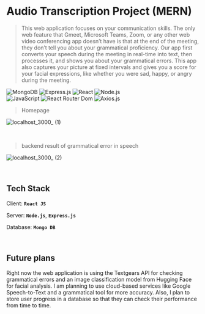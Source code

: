 # Audio Transcription Project (MERN)




>This web application focuses on your communication skills. The only web feature that Gmeet, Microsoft Teams, Zoom, or any other web video conferencing app doesn’t have is that at the end of the meeting, they don’t tell you about your grammatical proficiency. Our app first converts your speech during the meeting in real-time into text, then processes it, and shows you about your grammatical errors. This app also captures your picture at fixed intervals and gives you a score for your facial expressions, like whether you were sad, happy, or angry during the meeting.</b>


![MongoDB](https://img.shields.io/badge/MongoDB-%234ea94b.svg?style=flat-square&logo=mongodb&logoColor=white)
![Express.js](https://img.shields.io/badge/express.js-%23404d59.svg?style=flat-square&logo=express&logoColor=%2361DAFB)
![React](https://img.shields.io/badge/-React-61DAFB?style=flat-square&logo=react&logoColor=ffffff)
![Node.js](https://img.shields.io/badge/-Node.js-339933?style=flat-square&logo=Node.js&logoColor=A3DA8D)
<br>
![JavaScript](https://img.shields.io/badge/-JavaScript-%23F7DF1C?style=flat-square&logo=javascript&logoColor=000000&labelColor=%23F7DF1C&color=%23FFCE5A)
![React Router Dom](https://img.shields.io/badge/-React%20Router%20Dom-61DAFB?style=flat-square&logo=reactrouter)
![Axios.js](https://img.shields.io/badge/-Axios.js-61DAFB?style=flat-square&logo=react&logoColor=ffffff)
<br>


>Homepage</b>

![localhost_3000_ (1)](https://github.com/ak7270090/audio-transcription/assets/110425616/9a8c7d13-145f-4e20-bb9f-dbd8cc33b59e)

<br>


>backend result of grammatical error in speech</b>

 ![localhost_3000_ (2)](https://github.com/ak7270090/audio-transcription/assets/110425616/19aa902b-d4a1-43ec-b5e6-7149d4473c86)

<br>


## Tech Stack

Client: <b>`React JS`</b>

Server: <b>`Node.js`</b>, <b>`Express.js`</b>

Database: <b>`Mongo DB`</b>

<br>

## Future plans
Right now the web application is using the Textgears API for checking grammatical errors and an image classification model from Hugging Face for facial analysis. I am planning to use cloud-based services like Google Speech-to-Text and a grammatical tool for more accuracy. Also, I plan to store user progress in a database so that they can check their performance from time to time.
  
